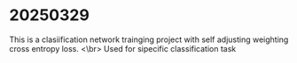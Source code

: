 # 20250329

This is a clasiification network trainging project with self adjusting weighting cross entropy loss. <\br>
Used for sipecific classification task
